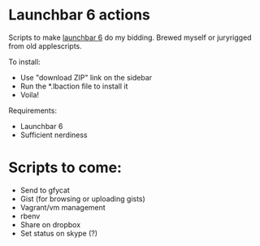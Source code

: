 # Launchbar 6 actions

Scripts to make [launchbar 6](http://obdev.at/products/launchbar) do my bidding. Brewed myself or juryrigged from old applescripts.

To install:

* Use "download ZIP" link on the sidebar
* Run the *.lbaction file to install it
* Voila!

Requirements:

* Launchbar 6
* Sufficient nerdiness


# Scripts to come:

* Send to gfycat
* Gist (for browsing or uploading gists)
* Vagrant/vm management
* rbenv
* Share on dropbox
* Set status on skype (?)
